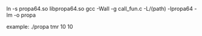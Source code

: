 ln -s propa64.so libpropa64.so
gcc -Wall -g call_fun.c -L/(path) -lpropa64 -lm -o propa

example:
./propa tmr 10 10
